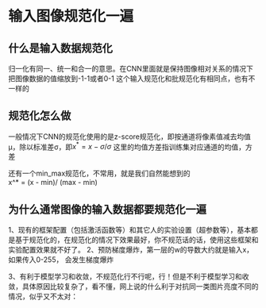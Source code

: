 # 输入图像规范化一遍

## 什么是输入数据规范化

归一化有同一、统一和合一的意思。在CNN里面就是保持图像相对关系的情况下把图像数据的值缩放到-1-1或者0-1 这个输入规范化和批规范化有相同点，也有不一样的

## 规范化怎么做

一般情况下CNN的规范化使用的是z-score规范化，即按通道将像素值减去均值μ，除以标准差σ，即$x^* = x - σ / σ$ 这里的均值方差指训练集对应通道的均值，方差

还有一个min_max规范化，不常用，就是我们自然能想到的   
x^* = (x - min)/ (max - min)

## 为什么通常图像的输入数据都要规范化一遍

1、现有的框架配置（包括激活函数等）和其它人的实验设置（超参数等），基本都是基于规范化的，在规范化的情况下效果最好，你不规范话的话，使用这些框架和实验配置效果就不好了。
2、预防梯度爆炸，第一层的w的导数大约就是输入x，如果传入0-255， 会发生梯度爆炸

3、有利于模型学习和收敛，不规范化行不行呢，行！但是不利于模型学习和收敛，具体原因比较复杂了，看不懂，网上说的什么利于对抗同一类图片亮度不同的情况，似乎又不太对：
